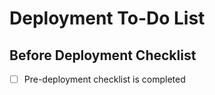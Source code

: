 # Deployment To-Do List

## Before Deployment Checklist

- [ ] Pre-deployment checklist is completed
